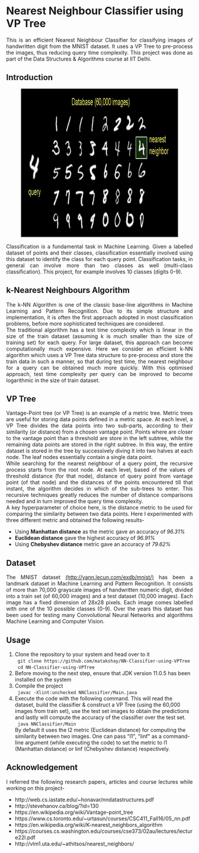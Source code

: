 <h1>Nearest Neighbour Classifier using VP Tree</h1>

<p align="justify">
This is an efficient Nearest Neighbour Classifier for classifying images of handwritten digit from the MNIST dataset. It uses a VP Tree to pre-process the images, thus reducing query time complexity. This project was done as part of the Data Structures & Algorithms course at IIT Delhi.
</p>

<h2 id="intro">Introduction</h2>
<p align="center">
<figure>
    <img src="mnist.png",
         alt="MNIST Classification",
         width=1000,
         height=400>
</figure>
</p>
<p align="justify">
    Classification is a fundamental task in Machine Learning. Given a labelled dataset of points and their classes, classification essentially involved using this dataset to identify the class for each query point. Classification tasks, in general can involve more than two classes as well (multi-class classification). This project, for example involves 10 classes (digits 0-9).
</p>

<h2 id="algo">k-Nearest Neighbours Algorithm</h2>
<p align="justify">
    The k-NN Algorithm is one of the classic base-line algorithms in Machine Learning and Pattern Recognition. Due to its simple structure and implementation, it is often the first approach adopted in most classification problems, before more sophisticated techniques are considered.
    <br>
    The traditional algorithm has a test time complexity which is linear in the size of the train dataset (assuming k is much smaller than the size of training set) for each query. For large dataset, this approach can become computationally much expensive. Here we consider an efficient k-NN algorithm which uses a VP Tree data structure to pre-process and store the train data in such a manner, so that during test time, the nearest neighbour for a query can be obtained much more quickly. With this optimised approach, test time complexity per query can be improved to become logarithmic in the size of train dataset.
</p>

<h2 id="VPTree"> VP Tree </h2>
<p align="justify">
    Vantage-Point tree (or VP Tree) is an example of a metric tree. Metric trees are useful for storing data points defined in a metric space. At each level, a VP Tree divides the data points into two sub-parts, according to their similarity (or distance) from a chosen vantage point. Points where are closer to the vantage point than a threshold are store in the left subtree, while the remaining data points are stored in the right subtree. In this way, the entire dataset is stored in the tree by successively diving it into two halves at each node. The leaf nodes essentially contain a single data point.
    <br>
    While searching for the nearest neighbour of a query point, the recursive process starts from the root node. At each level, based of the values of threshold distance (for that node), distance of query point from vantage point (of that node) and the distances of the points encountered till that instant, the algorithm decides in which of the sub-trees to enter. This recursive techniques greatly reduces the number of distance comparisons needed and in turn improved the query time complexity.
    <br>
    A key hyperparameter of choice here, is the distance metric to be used for comparing the similarity between two data points. Here I experimented with three different metric and obtained the following results-
    <ul>
        <li> Using <b>Manhattan distance</b> as the metric gave an accuracy of <i>96.31%</i> </li>
        <li> <b>Euclidean distance</b> gave the highest accuracy of <i>96.91%</i></li>
        <li> Using <b>Chebyshev distance</b> metric gave an accuracy of <i>79.62%</i></li>
    </ul>
</p>

<h2 id="dataset"> Dataset </h2>
<p align="justify">
    The MNIST dataset <a href="http://yann.lecun.com/exdb/mnist/">(http://yann.lecun.com/exdb/mnist/)</a> has been a landmark dataset in Machine Learning and Pattern Recognition. It consists of more than 70,000 grayscale images of handwritten numeric digit, divided into a train set (of 60,000 images) and a test dataset (10,000 images). Each image has a fixed dimension of 28x28 pixels. Each image comes labelled with one of the 10 possible classes (0-9).
    Over the years this dataset has been used for testing many Convolutional Neural Networks and algorithms Machine Learning and Computer Vision.
</p>

<h2 id="usage">Usage</h2>
<ol>
    <li>
        Clone the repository to your system and head over to it <br>
        <code> git clone https://github.com/matakshay/NN-Classifier-using-VPTree</code> <br>
        <code> cd NN-Classifier-using-VPTree </code>
    </li>
    <li>
        Before moving to the next step, ensure that JDK version 11.0.5 has been installed on the system
    </li>
    <li>
        Compile the project <br>
        <code> javac -Xlint:unchecked NNClassifier/Main.java </code>
    </li>
    <li>
        Execute the code with the following command. This will read the dataset, build the classifier & construct a VP Tree (using the 60,000 images from train set), use the test set images to obtain the predictions and lastly will compute the accuracy of the classifier over the test set.
        <br>
        <code> java NNClassifier/Main </code>
        <br>
        By default it uses the l2 metric (Euclidean distance) for computing the similarity between two images. One can pass "l1", "linf" as a command-line argument (while executing the code) to set the metric to l1 (Manhattan distance) or linf (Chebyshev distance) respectively.
    </li>
</ol>

<h2 id="acknowledgement">Acknowledgement</h2>
<p align="justify">
I referred the following research papers, articles and course lectures while working on this project-
</p>
<ul>
    <li> http://web.cs.iastate.edu/~honavar/nndatastructures.pdf </li>
    <li> http://stevehanov.ca/blog/?id=130 </li>
    <li> https://en.wikipedia.org/wiki/Vantage-point_tree </li>
    <li> https://www.cs.toronto.edu/~urtasun/courses/CSC411_Fall16/05_nn.pdf </li>
    <li> https://en.wikipedia.org/wiki/K-nearest_neighbors_algorithm </li>
    <li> https://courses.cs.washington.edu/courses/cse373/02au/lectures/lecture22l.pdf </li>
    <li> http://vlm1.uta.edu/~athitsos/nearest_neighbors/ </li>
</ul>
